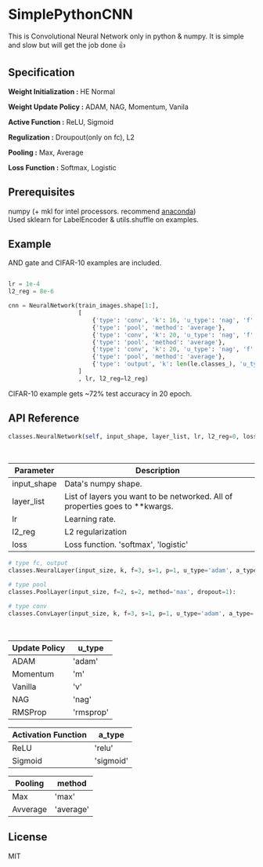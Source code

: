 # SimplePythonCNN
This is Convolutional Neural Network only in python & numpy. It is simple and slow but will get the job done :+1:

## Specification
**Weight Initialization :** HE Normal

**Weight Update Policy :** ADAM, NAG, Momentum, Vanila

**Active Function :** ReLU, Sigmoid

**Regulization :** Droupout(only on fc), L2

**Pooling :** Max, Average

**Loss Function :** Softmax, Logistic

## Prerequisites
numpy (+ mkl for intel processors. recommend [anaconda](https://www.continuum.io/downloads))  
Used sklearn for LabelEncoder & utils.shuffle on examples.


## Example
AND gate and CIFAR-10 examples are included.

```python

lr = 1e-4
l2_reg = 8e-6

cnn = NeuralNetwork(train_images.shape[1:],
                    [
                        {'type': 'conv', 'k': 16, 'u_type': 'nag', 'f': 5, 's': 1, 'p': 2},
                        {'type': 'pool', 'method': 'average'},
                        {'type': 'conv', 'k': 20, 'u_type': 'nag', 'f': 5, 's': 1, 'p': 2},
                        {'type': 'pool', 'method': 'average'},
                        {'type': 'conv', 'k': 20, 'u_type': 'nag', 'f': 5, 's': 1, 'p': 2},
                        {'type': 'pool', 'method': 'average'},
                        {'type': 'output', 'k': len(le.classes_), 'u_type': 'adam'}
                    ]
                    , lr, l2_reg=l2_reg)

```

CIFAR-10 example gets ~72% test accuracy in 20 epoch.


## API Reference
```python
classes.NeuralNetwork(self, input_shape, layer_list, lr, l2_reg=0, loss='softmax'):
```
<br />

| Parameter | Description |
| --- | --- |
| input_shape | Data's numpy shape.  |
| layer_list | List of layers you want to be networked. All of properties goes to **kwargs. |
| lr | Learning rate. |
| l2_reg | L2 regularization|
| loss | Loss function. 'softmax', 'logistic' |


```python
# type fc, output
classes.NeuralLayer(input_size, k, f=3, s=1, p=1, u_type='adam', a_type='relu', dropout=1)

# type pool
classes.PoolLayer(input_size, f=2, s=2, method='max', dropout=1):

# type conv
classes.ConvLayer(input_size, k, f=3, s=1, p=1, u_type='adam', a_type='relu', dropout=1)
```
<br />



| Update Policy | u_type|
| --- | --- |
| ADAM | 'adam' |
| Momentum | 'm' |
| Vanilla | 'v' |
| NAG | 'nag' |
| RMSProp | 'rmsprop' |

| Activation Function |a_type|
| --- | --- |
| ReLU | 'relu' |
| Sigmoid | 'sigmoid' |

| Pooling |method|
| --- | --- |
| Max |'max' |
|Avverage |'average'|

## License
MIT

